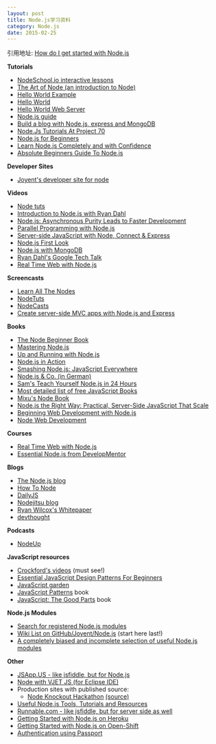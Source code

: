 ```yaml
---
layout: post
title: Node.js学习资料
category: Node.js
date: 2015-02-25
---
```

引用地址: [How do I get started with Node.js](http://stackoverflow.com/questions/2353818/how-do-i-get-started-with-node-js)

<div class="post-text" itemprop="text">
<p><strong>Tutorials</strong></p>

<ul>
<li><a href="http://nodeschool.io/">NodeSchool.io interactive lessons</a></li>
<li><a href="https://github.com/maxogden/art-of-node/#the-art-of-node">The Art of Node (an introduction to Node)</a></li>
<li><a href="http://node.blog.com/2014/12/29/hello-world-with-node-and-express/">Hello World Example</a></li>
<li><a href="http://www.nodebeginner.org/#hello-world">Hello World</a></li>
<li><a href="http://www.nodebeginner.org/#building-the-application-stack">Hello World Web Server</a></li>
<li><a href="http://nodeguide.com/">Node.js guide</a></li>
<li><a href="http://howtonode.org/express-mongodb">Build a blog with Node.js, express and MongoDB</a></li>
<li><a href="http://project70.com/">Node.Js Tutorials At Project 70</a></li>
<li><a href="http://net.tutsplus.com/tutorials/javascript-ajax/node-js-for-beginners/">Node.js for Beginners</a></li>
<li><a href="http://javascriptissexy.com/learn-node-js-completely-and-with-confidence/">Learn Node.js Completely and with Confidence</a></li>
<li><a href="http://blog.modulus.io/absolute-beginners-guide-to-nodejs">Absolute Beginners Guide To Node.js</a></li>
</ul>

<p><strong>Developer Sites</strong></p>

<ul>
<li><a href="http://www.joyent.com/developers/node">Joyent's developer site for node</a></li>
</ul>

<p><strong>Videos</strong></p>

<ul>
<li><a href="http://nodetuts.com/">Node tuts</a></li>
<li><a href="http://www.youtube.com/watch?v=jo_B4LTHi3I">Introduction to Node.js with Ryan Dahl</a></li>
<li><a href="http://www.infoq.com/presentations/nodejs">Node.js: Asynchronous Purity Leads to Faster Development</a></li>
<li><a href="http://www.infoq.com/presentations/Parallel-Programming-with-Nodejs">Parallel Programming with Node.js</a></li>
<li><a href="http://vimeo.com/18077379">Server-side JavaScript with Node, Connect &amp; Express</a></li>
<li><a href="http://www.lynda.com/Nodejs-tutorials/Nodejs-First-Look/101554-2.html">Node.js First Look</a></li>
<li><a href="http://www.youtube.com/watch?v=0_GNHWZHc-o">Node.js with MongoDB</a></li>
<li><a href="http://www.youtube.com/watch?v=F6k8lTrAE2g">Ryan Dahl's Google Tech Talk</a></li>
<li><a href="http://node.codeschool.com/levels/1">Real Time Web with Node.js</a></li>
</ul>

<p><strong>Screencasts</strong></p>

<ul>
<li><a href="http://learnallthenodes.com">Learn All The Nodes</a></li>
<li><a href="http://nodetuts.com/">NodeTuts</a></li>
<li><a href="http://nodecasts.net/">NodeCasts</a></li>
<li><a href="http://www.develop.com/webcasts/watch/5318c4d5d588bf08c461f4b1/create-server-side-mvc-apps-with-node-js-and-express">Create server-side MVC apps with Node.js and Express</a></li>
</ul>

<p><strong>Books</strong></p>

<ul>
<li><a href="http://nodebeginner.org/">The Node Beginner Book</a></li>
<li><a href="https://github.com/tj/masteringnode">Mastering Node.js</a></li>
<li><a href="http://chimera.labs.oreilly.com/books/1234000001808/index.html">Up and Running with Node.js</a></li>
<li><a href="http://www.manning.com/cantelon/">Node.js in Action</a></li>
<li><a href="http://amzn.com/B008Z5OEUY">Smashing Node.js: JavaScript Everywhere</a></li>
<li><a href="http://www.amazon.de/dp/389864829X">Node.js &amp; Co. (in German)</a></li>
<li><a href="http://nodejsbook.io/">Sam's Teach Yourself Node.js in 24 Hours</a></li>
<li><a href="http://jsbooks.revolunet.com/">Most detailed list of free JavaScript Books</a></li>
<li><a href="http://book.mixu.net/node/index.html">Mixu's Node Book</a></li>
<li><a href="http://pragprog.com/book/jwnode/node-js-the-right-way">Node.js the Right Way: Practical, Server-Side JavaScript That Scale</a></li>
<li><a href="https://leanpub.com/webdevelopmentwithnodejs">Beginning Web Development with Node.js</a></li>
<li><a href="http://www.packtpub.com/node-javascript-web-development/book">Node Web Development</a></li>
</ul>

<p><strong>Courses</strong></p>

<ul>
<li><a href="http://node.codeschool.com/">Real Time Web with Node.js</a></li>
<li><a href="http://www.develop.com/training-course/nodejs-featuring-node-npm-express-mocha-mongodb-with-mongoose">Essential Node.js from DevelopMentor</a></li>
</ul>

<p><strong>Blogs</strong></p>

<ul>
<li><a href="http://blog.nodejs.org/">The Node.js blog</a></li>
<li><a href="http://howtonode.org/">How To Node</a></li>
<li><a href="http://dailyjs.com/">DailyJS</a></li>
<li><a href="http://blog.nodejitsu.com/">Nodejitsu blog</a></li>
<li><a href="http://www.wilcoxd.com/whitepapers/node_js/">Ryan Wilcox's Whitepaper</a></li>
<li><a href="http://www.devthought.com/">devthought</a></li>
</ul>

<p><strong>Podcasts</strong></p>

<ul>
<li><a href="http://nodeup.com/">NodeUp</a></li>
</ul>

<p><strong>JavaScript resources</strong></p>

<ul>
<li><a href="http://yuiblog.com/crockford/">Crockford's videos</a> (must see!)</li>
<li><a href="http://www.addyosmani.com/resources/essentialjsdesignpatterns/book/">Essential JavaScript Design Patterns For Beginners</a></li>
<li><a href="http://bonsaiden.github.com/JavaScript-Garden/">JavaScript garden</a></li>
<li><a href="http://oreilly.com/catalog/9780596806767">JavaScript Patterns</a> book</li>
<li><a href="http://oreilly.com/catalog/9780596517748/">JavaScript: The Good Parts</a> book</li>
</ul>

<p><strong>Node.js Modules</strong></p>

<ul>
<li><a href="http://npmjs.org/">Search for registered Node.js modules</a></li>
<li><a href="https://github.com/joyent/node/wiki/modules">Wiki List on GitHub/Joyent/Node.js</a> (start here last!)</li>
<li><a href="http://www.freshblurbs.com/articles/important-node-js-modules.html">A completely biased and incomplete selection of useful Node.js modules</a></li>
</ul>

<p><strong>Other</strong></p>

<ul>
<li><a href="http://jsapp.us/">JSApp.US - like jsfiddle, but for Node.js</a></li>
<li><a href="https://www.ebayopensource.org/index.php/VJET/NodeJS">Node with VJET JS (for Eclipse IDE)</a></li>
<li>Production sites with published source: 
<ul>
<li><a href="http://nodeknockout.com/">Node Knockout Hackathon</a> <a href="https://github.com/nko3/website">(source)</a></li>
</ul></li>
<li><a href="http://coding.smashingmagazine.com/2011/09/16/useful-node-js-tools-tutorials-and-resources/">Useful Node.js Tools, Tutorials and Resources</a></li>
<li><a href="http://runnable.com/">Runnable.com - like jsfiddle, but for server side as well</a></li>
<li><a href="https://devcenter.heroku.com/categories/nodejs">Getting Started with Node.js on Heroku</a></li>
<li><a href="https://blog.openshift.com/run-your-nodejs-projects-on-openshift-in-two-simple-steps/">Getting Started with Node.js on Open-Shift</a></li>
<li><a href="http://passportjs.org/guide/">Authentication using Passport</a></li>
</ul>
    </div>